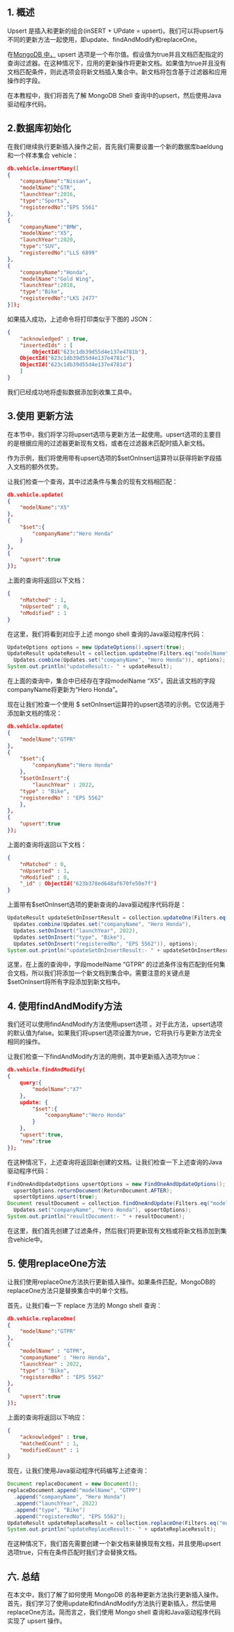 ## 1. 概述

Upsert 是插入和更新的组合(inSERT + UPdate = upsert)。我们可以将upsert与不同的更新方法一起使用，即update、findAndModify和replaceOne。

在[MongoDB 中，](https://www.mongodb.com/) upsert 选项是一个布尔值。假设值为true并且文档匹配指定的查询过滤器。在这种情况下，应用的更新操作将更新文档。如果值为true并且没有文档匹配条件，则此选项会将新文档插入集合中。新文档将包含基于过滤器和应用操作的字段。

在本教程中，我们将首先了解 MongoDB Shell 查询中的upsert，然后使用Java驱动程序代码。

## 2.数据库初始化

在我们继续执行更新插入操作之前，首先我们需要设置一个新的数据库baeldung 和一个样本集合 vehicle：

```json
db.vehicle.insertMany([
{
    "companyName":"Nissan", 
    "modelName":"GTR",
    "launchYear":2016,
    "type":"Sports",
    "registeredNo":"EPS 5561"
},
{ 
    "companyName":"BMW",
    "modelName":"X5",
    "launchYear":2020,
    "type":"SUV",
    "registeredNo":"LLS 6899"
},
{
    "companyName":"Honda",
    "modelName":"Gold Wing",
    "launchYear":2018,
    "type":"Bike",
    "registeredNo":"LKS 2477"
}]);
```

如果插入成功，上述命令将打印类似于下图的 JSON：

```json
{
    "acknowledged" : true, 
    "insertedIds" : [
        ObjectId("623c1db39d55d4e137e4781b"),
	ObjectId("623c1db39d55d4e137e4781c"),
	ObjectId("623c1db39d55d4e137e4781d")
    ]
}
```

我们已经成功地将虚拟数据添加到收集工具中。

## 3.使用 更新方法

在本节中，我们将学习将upsert选项与更新方法一起使用。upsert选项的主要目的是根据应用的过滤器更新现有文档，或者在过滤器未匹配时插入新文档。

作为示例，我们将使用带有upsert选项的$setOnInsert运算符以获得将新字段插入文档的额外优势。

让我们检查一个查询，其中过滤条件与集合的现有文档相匹配：

```json
db.vehicle.update(
{
    "modelName":"X5"
},
{
    "$set":{
        "companyName":"Hero Honda"
    }
},
{
    "upsert":true
});
```

上面的查询将返回以下文档：

```json
{ 
    "nMatched" : 1, 
    "nUpserted" : 0,
    "nModified" : 1 
}
```

在这里，我们将看到对应于上述 mongo shell 查询的Java驱动程序代码：

```java
UpdateOptions options = new UpdateOptions().upsert(true);
UpdateResult updateResult = collection.updateOne(Filters.eq("modelName", "X5"), 
  Updates.combine(Updates.set("companyName", "Hero Honda")), options);
System.out.println("updateResult:- " + updateResult);
```

在上面的查询中，集合中已经存在字段modelName “X5”，因此该文档的字段companyName将更新为“Hero Honda”。

现在让我们检查一个使用 $ setOnInsert运算符的upsert选项的示例。它仅适用于添加新文档的情况：

```json
db.vehicle.update(
{
    "modelName":"GTPR"
},
{
    "$set":{
        "companyName":"Hero Honda"
    },
    "$setOnInsert":{
        "launchYear" : 2022,
	"type" : "Bike",
	"registeredNo" : "EPS 5562"
    },  
},
{
    "upsert":true
});
```

上面的查询将返回以下文档：

```json
{
    "nMatched" : 0,
    "nUpserted" : 1,
    "nModified" : 0,
    "_id" : ObjectId("623b378ed648af670fe50e7f")
}
```

上面带有$setOnInsert选项的更新查询的Java驱动程序代码将是：

```java
UpdateResult updateSetOnInsertResult = collection.updateOne(Filters.eq("modelName", "GTPR"),
  Updates.combine(Updates.set("companyName", "Hero Honda"),
  Updates.setOnInsert("launchYear", 2022),
  Updates.setOnInsert("type", "Bike"),
  Updates.setOnInsert("registeredNo", "EPS 5562")), options);
System.out.println("updateSetOnInsertResult:- " + updateSetOnInsertResult);
```

这里，在上面的查询中，字段modelName “GTPR” 的过滤条件没有匹配到任何集合文档，所以我们将添加一个新文档到集合中。需要注意的关键点是$setOnInsert将所有字段添加到新文档中。

## 4. 使用findAndModify方法

我们还可以使用findAndModify方法使用upsert选项 。对于此方法，upsert选项的默认值为false。如果我们将upsert选项设置为true，它将执行与更新方法完全相同的操作。

让我们检查一下findAndModify方法的用例，其中更新插入选项为true：

```json
db.vehicle.findAndModify(
{
    query:{
        "modelName":"X7"
    },
    update: {
        "$set":{
            "companyName":"Hero Honda"
        }
    },
    "upsert":true,
    "new":true
});
```

在这种情况下，上述查询将返回新创建的文档。让我们检查一下上述查询的Java驱动程序代码：

```java
FindOneAndUpdateOptions upsertOptions = new FindOneAndUpdateOptions();
  upsertOptions.returnDocument(ReturnDocument.AFTER);
  upsertOptions.upsert(true);
Document resultDocument = collection.findOneAndUpdate(Filters.eq("modelName", "X7"),
  Updates.set("companyName", "Hero Honda"), upsertOptions);
System.out.println("resultDocument:- " + resultDocument);
```

在这里，我们首先创建了过滤条件，然后我们将更新现有文档或将新文档添加到集合vehicle中。

## 5. 使用replaceOne方法

让我们使用replaceOne方法执行更新插入操作。如果条件匹配，MongoDB的replaceOne方法只是替换集合中的单个文档。

首先，让我们看一下 replace 方法的 Mongo shell 查询：

```json
db.vehicle.replaceOne(
{
    "modelName":"GTPR"
},
{
    "modelName" : "GTPR",
    "companyName" : "Hero Honda",
    "launchYear" : 2022,
    "type" : "Bike",
    "registeredNo" : "EPS 5562"
},
{
    "upsert":true
});
```

上面的查询将返回以下响应：

```json
{ 
    "acknowledged" : true, 
    "matchedCount" : 1,
    "modifiedCount" : 1 
}
```

现在，让我们使用Java驱动程序代码编写上述查询：

```java
Document replaceDocument = new Document();
replaceDocument.append("modelName", "GTPP")
  .append("companyName", "Hero Honda")
  .append("launchYear", 2022)
  .append("type", "Bike")
  .append("registeredNo", "EPS 5562");
UpdateResult updateReplaceResult = collection.replaceOne(Filters.eq("modelName", "GTPP"), replaceDocument, options);
System.out.println("updateReplaceResult:- " + updateReplaceResult);
```

在这种情况下，我们首先需要创建一个新文档来替换现有文档，并且使用upsert选项true，只有在条件匹配时我们才会替换文档。

## 六. 总结

在本文中，我们了解了如何使用 MongoDB 的各种更新方法执行更新插入操作。首先，我们学习了使用update和findAndModify方法执行更新插入，然后使用 replaceOne方法。简而言之，我们使用 Mongo shell 查询和Java驱动程序代码实现了 upsert 操作。